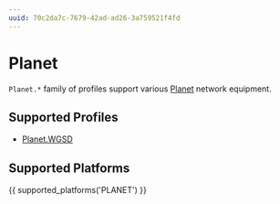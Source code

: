 ```yaml
---
uuid: 70c2da7c-7679-42ad-ad26-3a759521f4fd
---
```

# Planet

`Planet.*` family of profiles support various [Planet](https://www.planet.com.ru)
network equipment.

## Supported Profiles

- [Planet.WGSD](Planet.WGSD.md)

## Supported Platforms

{{ supported_platforms('PLANET') }}
